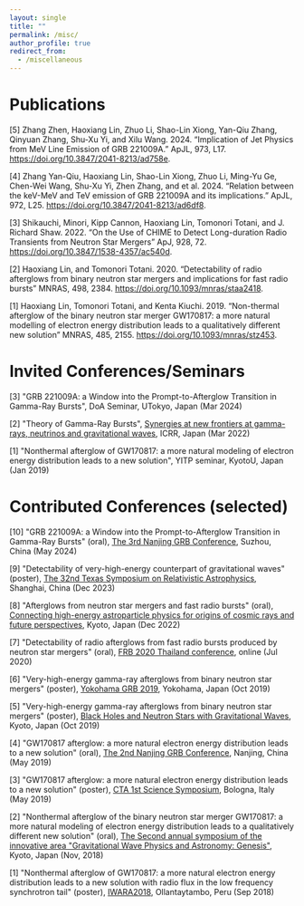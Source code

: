 ```yaml
---
layout: single
title: ""
permalink: /misc/
author_profile: true
redirect_from:
  - /miscellaneous
---
```


Publications
======
[5] Zhang Zhen, Haoxiang Lin, Zhuo Li, Shao-Lin Xiong, Yan-Qiu Zhang,
Qinyuan Zhang, Shu-Xu Yi, and Xilu Wang. 2024.
“<span class="nocase">Implication of Jet Physics from MeV Line Emission
of GRB 221009A</span>.” ApJL, 973, L17. 
<https://doi.org/10.3847/2041-8213/ad758e>.

[4] Zhang Yan-Qiu, Haoxiang Lin, Shao-Lin Xiong, Zhuo Li, Ming-Yu Ge,
Chen-Wei Wang, Shu-Xu Yi, Zhen Zhang, and et al. 2024.
“<span class="nocase">Relation between the keV-MeV and TeV emission of
GRB 221009A and its implications</span>.” ApJL, 972, L25. 
<https://doi.org/10.3847/2041-8213/ad6df8>.

[3] Shikauchi, Minori, Kipp Cannon, Haoxiang Lin, Tomonori Totani, and J.
Richard Shaw. 2022. “<span class="nocase">On the Use of CHIME to Detect
Long-duration Radio Transients from Neutron Star Mergers</span>” ApJ, 928, 72. 
<https://doi.org/10.3847/1538-4357/ac540d>.

[2] Haoxiang Lin, and Tomonori Totani. 2020.
“<span class="nocase">Detectability of radio afterglows from binary
neutron star mergers and implications for fast radio bursts</span>” MNRAS, 498, 2384. 
<https://doi.org/10.1093/mnras/staa2418>.

[1] Haoxiang Lin, Tomonori Totani, and Kenta Kiuchi. 2019.
“<span class="nocase">Non-thermal afterglow of the binary neutron star
merger GW170817: a more natural modelling of electron energy
distribution leads to a qualitatively different new solution</span>” MNRAS, 485, 2155. 
<https://doi.org/10.1093/mnras/stz453>.

Invited Conferences/Seminars
======
[3] "GRB 221009A: a Window into the Prompt-to-Afterglow Transition in Gamma-Ray Bursts", DoA Seminar, UTokyo, Japan (Mar 2024)

[2] "Theory of Gamma-Ray Bursts", [Synergies at new frontiers at gamma-rays, neutrinos and gravitational waves](https://indico.icrr.u-tokyo.ac.jp/event/694/overview), ICRR, Japan (Mar 2022)

[1] "Nonthermal afterglow of GW170817: a more natural modeling of electron energy distribution leads to a new solution", YITP seminar, KyotoU, Japan (Jan 2019)


Contributed Conferences (selected)
======
[10] "GRB 221009A: a Window into the Prompt-to-Afterglow Transition in Gamma-Ray Bursts" (oral), [The 3rd Nanjing GRB Conference](http://grb2024.scientistsupport.com.cn:8088), Suzhou, China (May 2024)

[9] "Detectability of very-high-energy counterpart of gravitational waves" (poster), [The 32nd Texas Symposium on Relativistic Astrophysics](https://indico-tdli.sjtu.edu.cn/event/1582/), Shanghai, China (Dec 2023)

[8] "Afterglows from neutron star mergers and fast radio bursts" (oral), [Connecting high-energy astroparticle physics
for origins of cosmic rays and future perspectives](http://www2.yukawa.kyoto-u.ac.jp/~crphys2020/), Kyoto, Japan (Dec 2022)

[7] "Detectability of radio afterglows from fast radio bursts produced by neutron star mergers" (oral), [FRB 2020 Thailand conference](http://frb2020.phys.wvu.edu/about.html), online (Jul 2020)

[6] "Very-high-energy gamma-ray afterglows from binary neutron star mergers" (poster), [Yokohama GRB 2019](http://yokohamagrb2019.wikidot.com), Yokohama, Japan (Oct 2019)

[5] "Very-high-energy gamma-ray afterglows from binary neutron star mergers" (poster), [Black Holes and Neutron Stars with Gravitational Waves](http://www2.yukawa.kyoto-u.ac.jp/~mmgw2019/YKIS/index.php), Kyoto, Japan (Oct 2019)

[4] "GW170817 afterglow: a more natural electron energy distribution leads to a new solution" (oral), [The 2nd Nanjing GRB Conference](http://grb2024.scientistsupport.com.cn:8088/blog/news-2/more-about-nanjing-grb-conference-history-6), Nanjing, China (May 2019)

[3] "GW170817 afterglow: a more natural electron energy distribution leads to a new solution" (poster), [CTA 1st Science Symposium](https://indico.cta-observatory.org/event/1946/timetable/), Bologna, Italy (May 2019)

[2] "Nonthermal afterglow of the binary neutron star merger GW170817: a more natural modeling of electron energy distribution leads to a qualitatively different new solution" (oral), [The Second annual symposium of the innovative area "Gravitational Wave Physics and Astronomy: Genesis"](https://www.yukawa.kyoto-u.ac.jp/seminar/s52468?lang=en-GB), Kyoto, Japan (Nov, 2018)

[1] "Nonthermal afterglow of GW170817: a more natural electron energy distribution leads to a new solution with radio flux in the low frequency synchrotron tail" (poster), [IWARA2018](https://indico.cern.ch/event/646046/), Ollantaytambo, Peru (Sep 2018)


<!-- Service
======
Co-organizer of KIAA-DoA Seminar (Jun 2023 - )


Research Intern
======
UWA-USTC/NJU Research Training Program, The University of Western Australia (UWA), 2015 summer, Perth, Australia

Project: "A false intrinsic correlation in gamma-ray burst afterglow data"

Supervisor: [Prof. David Coward](https://research-repository.uwa.edu.au/en/persons/david-coward) -->

<!-- Python 
  * Modeling code of prompt, afterglow, and line emission of GRB 221009A (2023)
  * Modeling code of multi-messenger detection rate from binary neutron star mergers (2019)
  * Modeling code of non-thermal emission from a relativistic structured jet (2017)

C++
  * Modeling code of magnetohydrodynamic effect in accretion disks of magnetic neutron stars (2016)
  * Catalog matching code using binary search algorithm, applied to star catalogs of [UCAC4](https://irsa.ipac.caltech.edu/data/UCAC4/ucac4.html) and [LAMOST](http://www.lamost.org/dr7/v2.0/catalogue) (2014)
  * Modeling code of pulsar braking index (2013)

Language
======
Chinese, Cantonese (mother tongue)

English
  * IELTS: 7.5/9 (2013)
  * TOEFL: 102/120 (2015)
  * GRE: 320/340 (2015)
  * GRE Physics: 990/990 (2015)

Japanese
  * JLPT N1: 115/180 (2021) -->
